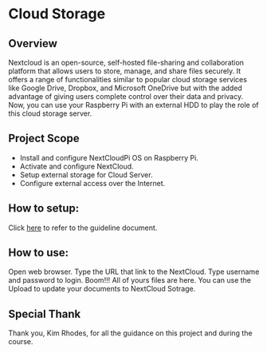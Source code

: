 # Cloud Storage

## Overview
Nextcloud is an open-source, self-hosted file-sharing and collaboration platform that allows users to store, manage, and share files securely. It offers a range of functionalities similar to popular cloud storage services like Google Drive, Dropbox, and Microsoft OneDrive but with the added advantage of giving users complete control over their data and privacy. 
Now, you can use your Raspberry Pi with an external HDD to play the role of this cloud storage server.

## Project Scope
* Install and configure NextCloudPi OS on Raspberry Pi.
* Activate and configure NextCloud. 
* Setup external storage for Cloud Server. 
* Configure external access over the Internet.

## How to setup:
Click [here](https://github.com/luongvv-rtc/CloudServer/blob/main/Setup.docx) to refer to the guideline document.

## How to use:
Open web browser.
Type the URL that link to the NextCloud.
Type username and password to login.
Boom!!! All of yours files are here. You can use the Upload to update your documents to NextCloud Sotrage.

## Special Thank
Thank you, Kim Rhodes, for all the guidance on this project and during the course.
